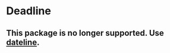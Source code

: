 # Deadline

## This package is no longer supported. Use [dateline](https://github.com/banterability/dateline).
